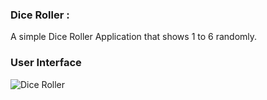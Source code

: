### Dice Roller :

A simple Dice Roller Application that shows 1 to 6 randomly.

### User Interface 
 
![Dice Roller](https://user-images.githubusercontent.com/36065206/100701231-396dc080-33c5-11eb-8ae4-7d043ac3e4a1.png)
